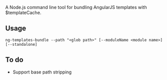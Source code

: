 A Node.js command line tool for bundling AngularJS templates with $templateCache.

## Usage
```
ng-templates-bundle --path "<glob path>" [--moduleName <module name>] [--standalone]
```

## To do
- Support base path stripping
